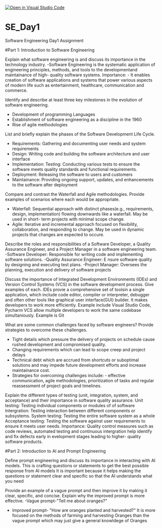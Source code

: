 [![Open in Visual Studio Code](https://classroom.github.com/assets/open-in-vscode-2e0aaae1b6195c2367325f4f02e2d04e9abb55f0b24a779b69b11b9e10269abc.svg)](https://classroom.github.com/online_ide?assignment_repo_id=15569817&assignment_repo_type=AssignmentRepo)
# SE_Day1
Software Engineering Day1 Assignment

#Part 1: Introduction to Software Engineering

Explain what software engineering is and discuss its importance in the technology industry.
-Software Engineering is the systematic application of engineering principles, methods, and tools to the developmentand maintainance of high- quality software systems.
Importance: - It enables creation of software applications and systems that power various aspects of modern life such as entertainment, healthcare, communication and commerce.

Identify and describe at least three key milestones in the evolution of software engineering.
- Development of programming Languages
- Establishment of software engineering as a discipline in the 1960
- Rise of agile methodologies

List and briefly explain the phases of the Software Development Life Cycle.
- Requirements: Gathering and documenting user needs and system requirements
- Design: Writing code and building the software architecture and user interface
- Implementation: Testing: Conducting various tests to ensure the software meets quality standards and functional requirements.
- Deployment: Releasing the software to users and customers
- Maintainance: Providing ongoing support, updates, and enhancements to the software after deployment

Compare and contrast the Waterfall and Agile methodologies. Provide examples of scenarios where each would be appropriate.
- Waterfall: Sequential approach with distinct phases(e.g., requirements, design, implementation) flowing downwards like a waterfall. May be used in short- term projects with minimal scope change.
- Agile: Iterative and incremental approach focused on flexibility, collaboration, and responding to change. May be used in dynamic projects that changes are expected to occure.

Describe the roles and responsibilities of a Software Developer, a Quality Assurance Engineer, and a Project Manager in a software engineering team.
-Software Developer: Responsible for writing code and implementing software solutions.
-Quality Assurance Engineer: E nsure software quality by designing and executing test plans.
-Project Manager: Oversees the planning, execution and delivery of software projects

Discuss the importance of Integrated Development Environments (IDEs) and Version Control Systems (VCS) in the software development process. Give examples of each.
IDEs provie a comprehensive set of toolsin a single application, which include code editor, compiler or interpreter, debugger and often other tools like graphical user interface(GUI)
builder. It makes developers to work more efficiently. Example include Visual Studio Code, Pycharm
VCS allow multiple developers to work the same codebase simultaniously. Example is Git

What are some common challenges faced by software engineers? Provide strategies to overcome these challenges.
- Tight details which pressure the delivery of projects on schedule cause rushed development and compromised quality.
- Changing requirements which can lead to scope creep and project delays
- Technical debt which are accrued from shortcuts or suboptimal solutions and may impede future development efforts and increase maintainance cost.
- Strategies for overcoming challenges include: - effective communication, agile methodologies, prioritization of tasks and regular reassessment of project goals and timelines.

Explain the different types of testing (unit, integration, system, and acceptance) and their importance in software quality assurance.
Unit testing: Testing individual components or modules of of software
Intergration: Testing interaction between different components or subsystems.
System testing: Testing the entire software system as a whole
Acceptance testing: Testing the software against user requirements to ensure it meets user needs.
Importance: Quality control measures such as code reviews, automated testing and continuous intergration help identify and fix defects early in evelopment stages leading to higher- quality software products.

#Part 2: Introduction to AI and Prompt Engineering


Define prompt engineering and discuss its importance in interacting with AI models.
This is crafting questions or statements to get the best possible response from AI models
It is important because it helps making the questions or statement clear and specific so that the AI understands what you need

Provide an example of a vague prompt and then improve it by making it clear, specific, and concise. Explain why the improved prompt is more effective.
-Vague prompt-"Tell me about oranges?"
- Improved prompt- "How are oranges planted and harvested?"
It is more focused on the methods of farming and harvesting Oranges than the vague prompt which may just give a general knowldege of Oranges
